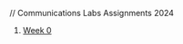 // Communications Labs Assignments 2024

1. [Week 0]("https://yael-renous.github.io/IMA_CommunicationsLab/EX0/")
